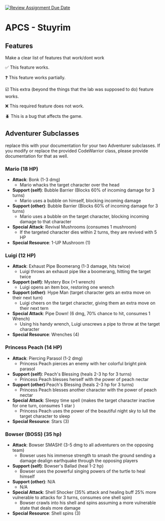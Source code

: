 [![Review Assignment Due Date](https://classroom.github.com/assets/deadline-readme-button-22041afd0340ce965d47ae6ef1cefeee28c7c493a6346c4f15d667ab976d596c.svg)](https://classroom.github.com/a/KprAwj1n)
# APCS - Stuyrim

## Features

Make a clear list of features that work/dont work

:white_check_mark: This feature works.

:question: This feature works partially.

:ballot_box_with_check: This extra (beyond the things that the lab was supposed to do) feature works.

:x: This required feature does not work.

:beetle: This is a bug that affects the game.


## Adventurer Subclasses

replace this with your documentation for your two Adventurer subclasses. If you modify or replace the provided CodeWarrior class, please provide documentation for that as well.

### Mario (18 HP)
- **Attack**: Bonk (1-3 dmg)
    + Mario whacks the target character over the head
- **Support (self)**: Bubble Barrier (Blocks 60% of incoming damage for 3 turns)
    + Mario uses a bubble on himself, blocking incoming damage
- **Support (other)**: Bubble Barrier (Blocks 60% of incoming damage for 3 turns)
    + Mario uses a bubble on the target character, blocking incoming damage to that character
- **Special Attack**: Revival Mushrooms (consumes 1 mushroom)
    + If the targeted character dies within 2 turns, they are revived with 5 HP
- **Special Resource**: 1-UP Mushroom (1)
### Luigi (12 HP)
- **Attack**: Exhaust Pipe Boomerang (1-3 damage, hits twice)
    + Luigi throws an exhaust pipe like a boomerang, hitting the target twice
- **Support (self)**: Mystery Box (+1 wrench)
    + Luigi opens an item box, restoring one wrench
- **Support (other)**: Hype Man (target character gets an extra move on their next turn)
    + Luigi cheers on the target character, giving them an extra move on their next tern
- **Special Attack**: Pipe Down! (6 dmg, 70% chance to hit, consumes 1 Wrench)
    + Using his handy wrench, Luigi unscrews a pipe to throw at the target character
- **Special Resource**: Wrenches (4)
### Princess Peach (14 HP)
- **Attack**: Piercing Parasol (1-2 dmg)
    + Princess Peach pierces an enemy with her colorful bright pink parasol 
- **Support (self)**: Peach's Blessing (heals 2-3 hp for 3 turns)
    + Princess Peach blesses herself with the power of peach nectar
- **Support (other)**:Peach's Blessing (heals 2-3 hp for 3 turns)
    + Princess Peach blesses another character with the power of peach nectar
- **Special Attack**: Sleepy time spell (makes the target character inactive for one turn, consumes 1 star )
    + Princess Peach uses the power of the beautiful night sky to lull the target character to sleep
- **Special Resource**: Stars (3)
### Bowser (BOSS) (35 hp)
- **Attack**: Bowser SMASH! (3-5 dmg to all adventurers on the opposing team)
    + Bowser uses his immense strength to smash the ground sending a damage dealign earthquake through the opposing players
- **Support (self)**: Bowser's Ballad (heal 1-2 hp)
    + Bowser uses the powerful singing powers of the turtle to heal himself
- **Support (other)**: N/A
    + N/A
- **Special Attack**: Shell Shocker (35% attack and healing buff 25% more vulnerable to attacks for 3 turns, consumes one shell spin)
    + Bowser crawls into his shell and spins assuming a more vulnerable state that deals more damage
- **Special Resource**: Shell spins (3)